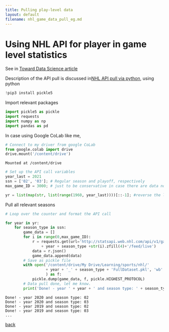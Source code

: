 ```yaml
---
title: Pulling play-level data
layout: default 
filename: nhl_game_data_pull_eg.md
--- 
```


# Using NHL API for player in game level statistics
See in [Toward Data Science article](https://towardsdatascience.com/nhl-analytics-with-python-6390c5d3206d)

Description of the API pull is discussed in[NHL API pull via python](https://gitlab.com/dword4/nhlapi), using python


```python
!pip3 install pickle5
```

Import relevant packages


```python
import pickle5 as pickle
import requests
import numpy as np 
import pandas as pd 
```

 In case using Google CoLab like me,


```python
# Connect to my driver from google CoLab
from google.colab import drive
drive.mount('/content/drive')
```

    Mounted at /content/drive
    


```python
# Set up the API call variables
year_last = 2021
ssn = ['02', '03']; # Regular season and playoff, respectively
max_game_ID = 3000; # just to be conservative in case there are data not accounted

yr = list(map(str, list(range(1960, year_last))))[::-1]; #reverse the list order
```

Pull all relevant seasons

```python
# Loop over the counter and format the API call

for year in yr:
    for season_type in ssn:
        game_data = []
        for i in range(0,max_game_ID):
            r = requests.get(url='http://statsapi.web.nhl.com/api/v1/game/'
                + year + season_type +str(i).zfill(4)+'/feed/live')
            data = r.json()
            game_data.append(data)
        # Save as pickle file
        with open('/content/drive/My Drive/Learning/sports/nhl/' 
                  + year + '_' + season_type + 'FullDataset.pkl', 'wb'
                  ) as f:
            pickle.dump(game_data, f, pickle.HIGHEST_PROTOCOL)
        # Data pull done, let me know.
        print('Done! - year ' + year + ' and season type: ' + season_type)
```

    Done! - year 2020 and season type: 02
    Done! - year 2020 and season type: 03
    Done! - year 2019 and season type: 02
    Done! - year 2019 and season type: 03
    ...

[back](./)